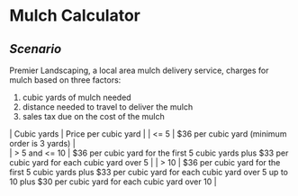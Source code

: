 # Mulch Calculator
## _Scenario_
Premier Landscaping, a local area mulch delivery service, charges for mulch based on three factors: 
1. cubic yards of mulch needed
2. distance needed to travel to deliver the mulch
3. sales tax due on the cost of the mulch

| Cubic yards | Price per cubic yard |
|   <= 5      | $36 per cubic yard (minimum order is 3 yards)                    |   
|   > 5 and <= 10 | $36 per cubic yard for the first 5 cubic yards plus
$33 per cubic yard for each cubic yard over 5
                    |
|    > 10     | $36 per cubic yard for the first 5 cubic yards plus 
$33 per cubic yard for each cubic yard over 5 up to 10 plus 
$30 per cubic yard for each cubic yard over 10                      | 
